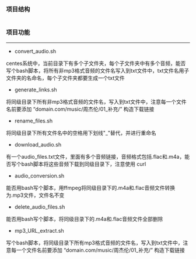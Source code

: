 ### 项目结构
```

```


### 项目功能
---

- convert_audio.sh  

centes系统中，当前目录下有多个子文件夹，每个子文件夹中有多个音频，能否写个bash脚本，将所有非mp3格式音频的文件名写入到txt文件中，txt文件名用子文件夹的名命名，每个子文件夹都要生成一个txt文件

- generate_links.sh

将同级目录下所有非mp3格式音频的文件名，写入到txt文件中，注意每一个文件名前要添加 “domain.com/music/周杰伦/01_补充/” 构造下载链接

- rename_files.sh

将同级目录下所有文件名中的空格用下划线"_"替代，并进行重命名

- download_audio.sh

有一个audio_files.txt文件，里面有多个音频链接，音频格式包括.flac和.m4a，能否写个bash脚本将这些音频下载到同级目录下，注意使用 curl

- audio_conversion.sh

能否用bash写个脚本，用ffmpeg将同级目录下的.m4a和.flac音频文件转换为.mp3文件，文件名不变

- delete_audio_files.sh

能否用bash写个脚本，将同级目录下的.m4a和.flac音频文件全部删除

- mp3_URL_extract.sh

写个bash脚本，将同级目录下所有mp3格式音频的文件名，写入到txt文件中，注意每一个文件名前要添加 “domain.com/music/周杰伦/01_补充/” 构造下载链接
